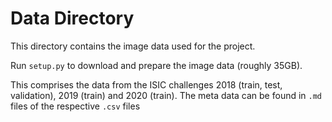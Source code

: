 # Data Directory

This directory contains the image data used for the project.

Run `setup.py` to download and prepare the image data (roughly 35GB).

This comprises the data from the ISIC challenges 2018 (train, test, validation), 2019 (train) and 2020 (train). The meta data can be found in `.md` files of the respective `.csv` files 
